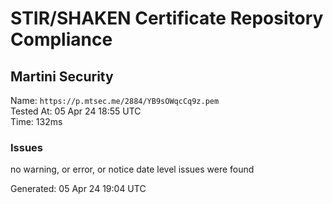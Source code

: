 # STIR/SHAKEN Certificate Repository Compliance

## Martini Security

Name: `https://p.mtsec.me/2884/YB9sOWqcCq9z.pem`\
Tested At: 05 Apr 24 18:55 UTC\
Time: 132ms

### Issues

no warning, or error, or notice date level issues were found

Generated: 05 Apr 24 19:04 UTC